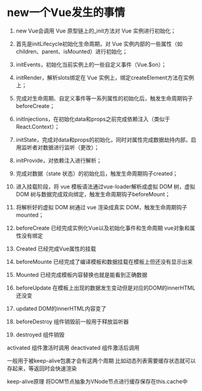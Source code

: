 # new一个Vue发生的事情
1. new Vue会调用 Vue 原型链上的_init方法对 Vue 实例进行初始化；
2. 首先是initLifecycle初始化生命周期，对 Vue 实例内部的一些属性（如 children、parent、isMounted）进行初始化；
3. initEvents，初始化当前实例上的一些自定义事件（Vue.$on）；
4. initRender，解析slots绑定在 Vue 实例上，绑定createElement方法在实例上；
5. 完成对生命周期、自定义事件等一系列属性的初始化后，触发生命周期钩子beforeCreate；
6. initInjections，在初始化data和props之前完成依赖注入（类似于 React.Context）；
7. initState，完成对data和props的初始化，同时对属性完成数据劫持内部，启用监听者对数据进行监听（更改）；
8. initProvide，对依赖注入进行解析；
9. 完成对数据（state 状态）的初始化后，触发生命周期钩子created；
10. 进入挂载阶段，将 vue 模板语法通过vue-loader解析成虚拟 DOM 树，虚拟 DOM 树与数据完成双向绑定，触发生命周期钩子beforeMount；
11. 将解析好的虚拟 DOM 树通过 vue 渲染成真实 DOM，触发生命周期钩子mounted；

1. beforeCreate
已经完成实例化Vue以及初始化事件和生命周期
vue对象和属性没有绑定
2. Created
已经完成Vue属性的挂载
3. beforeMounte
已经完成了编译模板和数据挂载在模板上但还没有显示出来
4. Mounted
已经完成模板内容替换也就是能看到正确数据
5. beforeUpdate
在模板上出现的数据发生变动但是对应的DOM的innerHTML还没变
6. updated
DOM的innerHTML内容变了
7. beforeDestroy
组件销毁前一般用于释放监听器
8. destroyed
组件销毁

activated
组件激活时调用
deactivated
组件激活后调用

一般用于被keep-alive包裹才会有这两个周期
比如动态列表需要缓存状态就可以存起来，等返回时会快速渲染

keep-alive原理
将DOM节点抽象为VNode节点进行缓存保存在this.cache中